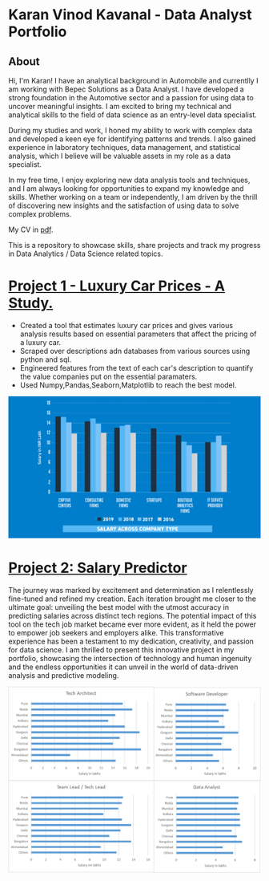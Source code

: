 # Karan Vinod Kavanal - Data Analyst Portfolio
## About
Hi, I'm Karan! I have an analytical background in Automobile and currentlly I am working with Bepec Solutions as a Data Analyst. I have developed a strong foundation in the Automotive sector and a passion for using data to uncover meaningful insights. I am excited to bring my technical and analytical skills to the field of data science as an entry-level data specialist. 

During my studies and work, I honed my ability to work with complex data and developed a keen eye for identifying patterns and trends. I also gained experience in laboratory techniques, data management, and statistical analysis, which I believe will be valuable assets in my role as a data specialist.

In my free time, I enjoy exploring new data analysis tools and techniques, and I am always looking for opportunities to expand my knowledge and skills. Whether working on a team or independently, I am driven by the thrill of discovering new insights and the satisfaction of using data to solve complex problems.

My CV in [pdf](https://github.com/kavanalkaran/Karan_Portfolio/blob/main/KaranKavanal_Resume.pdf).

This is a repository to showcase skills, share projects and track my progress in Data Analytics / Data Science related topics.

# [Project 1 - Luxury Car Prices - A Study.](https://github.com/PlayingNumbers/ds_salary_proj)
* Created a tool that estimates luxury car prices and gives various analysis results based on essential parameters that affect the pricing of a luxury car.
* Scraped over descriptions adn databases from various sources using python and sql.
* Engineered features from the text of each car's description to quantify the value companies put on the essential paramaters.
* Used Numpy,Pandas,Seaborn,Matplotlib to reach the best model. 

![](/images/Salary-Study-Graphs-09.jpg)

# [Project 2: Salary Predictor](https://github.com/PlayingNumbers/ball_image_classifier)
The journey was marked by excitement and determination as I relentlessly fine-tuned and refined my creation. Each iteration brought me closer to the ultimate goal: unveiling the best model with the utmost accuracy in predicting salaries across distinct tech regions. The potential impact of this tool on the tech job market became ever more evident, as it held the power to empower job seekers and employers alike. This transformative experience has been a testament to my dedication, creativity, and passion for data science. I am thrilled to present this innovative project in my portfolio, showcasing the intersection of technology and human ingenuity and the endless opportunities it can unveil in the world of data-driven analysis and predictive modeling.

![](/images/locations.png)
